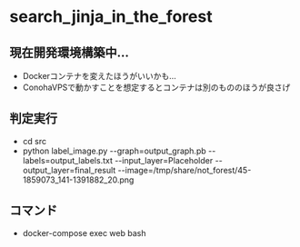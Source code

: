 # search_jinja_in_the_forest

## 現在開発環境構築中…
- Dockerコンテナを変えたほうがいいかも…
- ConohaVPSで動かすことを想定するとコンテナは別のもののほうが良さげ

## 判定実行
- cd src
- python label_image.py --graph=output_graph.pb --labels=output_labels.txt --input_layer=Placeholder --output_layer=final_result --image=/tmp/share/not_forest/45-1859073_141-1391882_20.png

## コマンド
- docker-compose exec web bash


